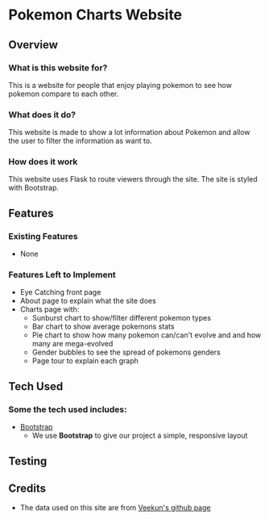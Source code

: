 # Pokemon Charts Website
 
## Overview
 
### What is this website for?
 
This is a website for people that enjoy playing pokemon to see how pokemon compare to each other.
 
### What does it do?
 
This website is made to show a lot information about Pokemon and allow the user to filter the information as want to.
 
### How does it work
 
This website uses Flask to route viewers through the site. The site is styled with Bootstrap.

## Features
 
### Existing Features
- None

### Features Left to Implement
- Eye Catching front page
- About page to explain what the site does
- Charts page with:
	- Sunburst chart to show/filter different pokemon types
	- Bar chart to show average pokemons stats
	- Pie chart to show how many pokemon can/can't evolve and and how many are mega-evolved
	- Gender bubbles to see the spread of pokemons genders
	- Page tour to explain each graph

## Tech Used
### Some the tech used includes:
- [Bootstrap](http://getbootstrap.com/)
    - We use **Bootstrap** to give our project a simple, responsive layout

## Testing


## Credits

- The data used on this site are from [Veekun's github page](https://github.com/veekun/pokedex/tree/master/pokedex/data/csv)